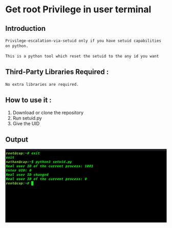 # Get root Privilege in user terminal

## Introduction
```
Privilege-escalation-via-setuid only if you have setuid capabilities on python.

This is a python tool which reset the setuid to the any id you want

```
## Third-Party Libraries Required :
```
No extra libraries are required.
```
## How to use it :
1. Download or clone the repository
2. Run setuid.py
3. Give the UID

## Output
![uid](uid.png)
